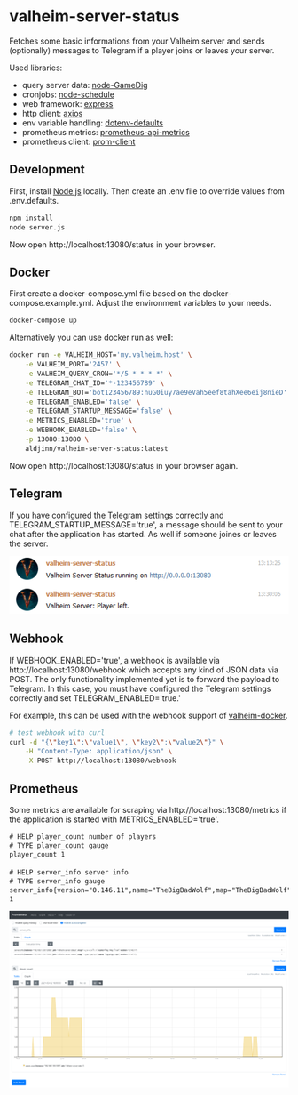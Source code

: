 # valheim-server-status

Fetches some basic informations from your Valheim server and sends (optionally) messages to Telegram if a player joins or leaves your server.

Used libraries:

- query server data: [node-GameDig](https://github.com/gamedig/node-gamedig)
- cronjobs: [node-schedule](https://github.com/node-schedule/node-schedule)
- web framework: [express](https://github.com/expressjs/express)
- http client: [axios](https://github.com/axios/axios)
- env variable handling: [dotenv-defaults](https://github.com/mrsteele/dotenv-defaults)
- prometheus metrics: [prometheus-api-metrics](https://github.com/PayU/prometheus-api-metrics)
- prometheus client: [prom-client](https://github.com/siimon/prom-client)

## Development

First, install [Node.js](https://nodejs.org/) locally. Then create an .env file to override values from .env.defaults.

```bash
npm install
node server.js
```

Now open http://localhost:13080/status in your browser.

## Docker

First create a docker-compose.yml file based on the docker-compose.example.yml. Adjust the environment variables to your needs.

```bash
docker-compose up
```

Alternatively you can use docker run as well:

```bash
docker run -e VALHEIM_HOST='my.valheim.host' \
    -e VALHEIM_PORT='2457' \
    -e VALHEIM_QUERY_CRON='*/5 * * * *' \
    -e TELEGRAM_CHAT_ID='*-123456789' \
    -e TELEGRAM_BOT='bot123456789:nuG0iuy7ae9eVah5eef8tahXee6eij8nieD' \
    -e TELEGRAM_ENABLED='false' \
    -e TELEGRAM_STARTUP_MESSAGE='false' \
    -e METRICS_ENABLED='true' \
    -e WEBHOOK_ENABLED='false' \
    -p 13080:13080 \
    aldjinn/valheim-server-status:latest
```

Now open http://localhost:13080/status in your browser again.

## Telegram

If you have configured the Telegram settings correctly and TELEGRAM_STARTUP_MESSAGE='true', a message should be sent to your chat after the application has started. As well if someone joines or leaves the server.

![telegram.png)](telegram.png)

## Webhook

If WEBHOOK_ENABLED='true', a webhook is available via http://localhost:13080/webhook which accepts any kind of JSON data via POST. The only functionality implemented yet is to forward the payload to Telegram. In this case, you must have configured the Telegram settings correctly and set TELEGRAM_ENABLED='true.'

For example, this can be used with the webhook support of [valheim-docker](https://github.com/mbround18/valheim-docker/blob/main/docs/webhooks.md).

```bash
# test webhook with curl
curl -d "{\"key1\":\"value1\", \"key2\":\"value2\"}" \
    -H "Content-Type: application/json" \
    -X POST http://localhost:13080/webhook
```

## Prometheus

Some metrics are available for scraping via http://localhost:13080/metrics if the application is started with METRICS_ENABLED='true'.

```
# HELP player_count number of players
# TYPE player_count gauge
player_count 1

# HELP server_info server info
# TYPE server_info gauge
server_info{version="0.146.11",name="TheBigBadWolf",map="TheBigBadWolf"} 1
```

[<img src="prometheus.png" alt="prometheus.png" width="768"/>](prometheus.png)

